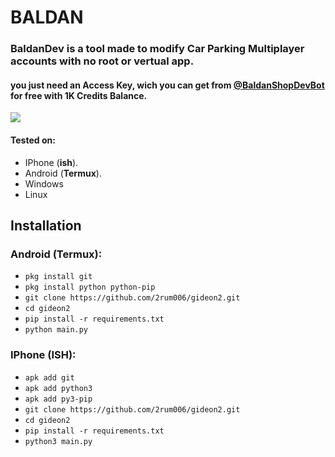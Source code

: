 # BALDAN

<h3>BaldanDev is a tool made to modify Car Parking Multiplayer accounts with no root or vertual app.</h3>
<h4>you just need an Access Key, wich you can get from <a href="">@BaldanShopDevBot</a> for free with 1K Credits Balance.</h4>

![](./assets/screenshot_1.png)

#### Tested on:

- IPhone (**ish**).
- Android (**Termux**).
- Windows
- Linux

## Installation

### Android (Termux):

- `pkg install git`
- `pkg install python python-pip`
- `git clone https://github.com/2rum006/gideon2.git`
- `cd gideon2`
- `pip install -r requirements.txt`
- `python main.py`

### IPhone (ISH):

- `apk add git`
- `apk add python3`
- `apk add py3-pip`
- `git clone https://github.com/2rum006/gideon2.git`
- `cd gideon2`
- `pip install -r requirements.txt`
- `python3 main.py`
